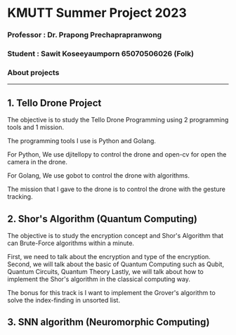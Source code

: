 # KMUTT Summer Project 2023

### Professor : Dr. Prapong Prechaprapranwong

### Student : Sawit Koseeyaumporn 65070506026 (Folk)

### About projects

---

## 1. Tello Drone Project

The objective is to study the Tello Drone Programming using 2 programming tools and 1 mission.

The programming tools I use is Python and Golang.

For Python, We use djitellopy to control the drone and open-cv for open the camera in the drone.

For Golang, We use gobot to control the drone with algorithms.

The mission that I gave to the drone is to control the drone with the gesture tracking.

## 2. Shor's Algorithm (Quantum Computing)

The objective is to study the encryption concept and Shor's Algorithm that can Brute-Force algorithms within a minute.

First, we need to talk about the encryption and type of the encryption.
Second, we will talk about the basic of Quantum Computing such as Qubit, Quantum Circuits, Quantum Theory
Lastly, we will talk about how to implement the Shor's algorithm in the classical computing way.

The bonus for this track is I want to implement the Grover's algorithm to solve the index-finding in unsorted list.

## 3. SNN algorithm (Neuromorphic Computing)




